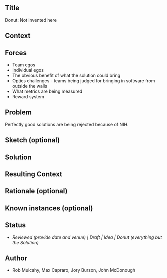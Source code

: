 ## Title

Donut: Not invented here 

## Context



## Forces

- Team egos
- Individual egos 
- The obvious benefit of what the solution could bring
- Optics challenges - teams being judged for bringing in software from outside the walls
- What metrics are being measured
- Reward system 

## Problem

Perfectly good solutions are being rejected because of NIH. 

## Sketch (optional)

## Solution

## Resulting Context

## Rationale (optional)

## Known instances (optional)

## Status
* *Reviewed (provide date and venue) | Draft | Idea | Donut (everything but the Solution)*

## Author
* Rob Mulcahy, Max Capraro, Jory Burson, John McDonough